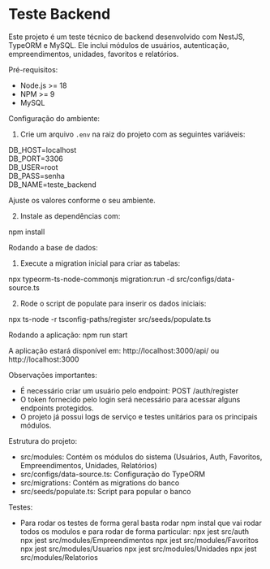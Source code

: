 # Teste Backend

Este projeto é um teste técnico de backend desenvolvido com NestJS, TypeORM e MySQL. Ele inclui módulos de usuários, autenticação, empreendimentos, unidades, favoritos e relatórios.

Pré-requisitos:
- Node.js >= 18
- NPM >= 9
- MySQL

Configuração do ambiente:
1. Crie um arquivo `.env` na raiz do projeto com as seguintes variáveis:

DB_HOST=localhost  
DB_PORT=3306  
DB_USER=root  
DB_PASS=senha  
DB_NAME=teste_backend  

Ajuste os valores conforme o seu ambiente.

2. Instale as dependências com:

npm install

Rodando a base de dados:
1. Execute a migration inicial para criar as tabelas:

npx typeorm-ts-node-commonjs migration:run -d src/configs/data-source.ts

2. Rode o script de populate para inserir os dados iniciais:

npx ts-node -r tsconfig-paths/register src/seeds/populate.ts

Rodando a aplicação:
npm run start

A aplicação estará disponível em:
http://localhost:3000/api/ ou http://localhost:3000

Observações importantes:
- É necessário criar um usuário pelo endpoint: POST /auth/register
- O token fornecido pelo login será necessário para acessar alguns endpoints protegidos.
- O projeto já possui logs de serviço e testes unitários para os principais módulos.

Estrutura do projeto:
- src/modules: Contém os módulos do sistema (Usuários, Auth, Favoritos, Empreendimentos, Unidades, Relatórios)
- src/configs/data-source.ts: Configuração do TypeORM
- src/migrations: Contém as migrations do banco
- src/seeds/populate.ts: Script para popular o banco

Testes: 
- Para rodar os testes de forma geral basta rodar npm instal que vai rodar todos os modulos
e para rodar de forma particular:
  npx jest src/auth    
  npx jest src/modules/Empreendimentos
  npx jest src/modules/Favoritos
  npx jest src/modules/Usuarios
  npx jest src/modules/Unidades
  npx jest src/modules/Relatorios